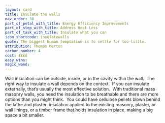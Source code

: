 ```yaml
---
layout: card
title: Insulate the walls
nav_order: 38
part_of_petal_with_title: Energy Efficiency Improvements
part_of_step_with_title: Address Heat Loss
part_of_task_with_title: Insulate what you can
icon_shortcode: insulatewalls
quote: The biggest human temptation is to settle for too little.
attribution: Thomas Merton
carbon_number: 4
cost: ££££
easy_wins: 
magic_wand: 
---
```


<p>Wall insulation can be outside, inside, or in the cavity within the wall.  The right way to insulate a wall depends on the context.  If you can insulate externally, that’s usually the most effective solution.  With traditional mass masonry walls, you need the insulation to be breathable and there are more options than you might think.  You could have cellulose pellets blown behind the lathe and plaster, insulation applied to the existing masonry, plaster, or wall linings, or a timber frame that holds insulation in place, making a big space a bit smaller. </p> 
